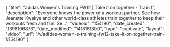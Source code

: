 {
    "title": "adidas Women's Training FW12 | Take it on together - Train f",
    "description": "Everyone knows the power of a workout partner. See how Jeanette Kwakye and other world-class athletes train together to keep their workouts fresh and fun. Se...",
    "videoid": "154190",
    "date_created": "1398106873",
    "date_modified": "1418181300",
    "type": "captivate",
    "layout": "video",
    "url": "\/v\/adidas-women-s-training-fw12-take-it-on-together-train-f\/154190"
}